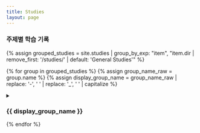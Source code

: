 ```yaml
---
title: Studies
layout: page
---
```


### 주제별 학습 기록

{% assign grouped_studies = site.studies | group_by_exp: "item", "item.dir | remove_first: '/studies/' | default: 'General Studies'" %}

{% for group in grouped_studies %}
  {% assign group_name_raw = group.name %}
  {% assign display_group_name = group_name_raw | replace: '-', ' ' | replace: '_', ' ' | capitalize %}

  <details {% if group_name_raw == "UnrealEngine" %}open{% endif %}>
    <summary>
      <h3>{{ display_group_name }}</h3>
    </summary>
    <ul class="post-list">
      {% for item in group.items %}
        <li>
          <h4>
            <a class="post-link" href="{{ item.url | relative_url }}">
              {{ item.title }}
            </a>
          </h4>
          <p>{{ item.content | strip_html | truncatewords: 50 }}</p>
        </li>
      {% endfor %}
    </ul>
  </details>
{% endfor %}
